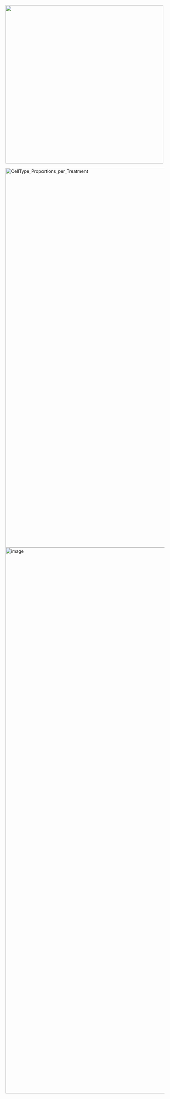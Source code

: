 <p align="left">
  <img src="https://github.com/user-attachments/assets/822b9a43-b7e2-4ca8-b43c-b03282de2f79" width="500">


  
</p>
<img width="1800" height="1200" alt="CellType_Proportions_per_Treatment" src="https://github.com/user-attachments/assets/5d21b12d-d9eb-4110-a7cf-1d58920cc36a" />



<img width="2500" height="1725" alt="image" src="https://github.com/user-attachments/assets/e0576ed9-395f-4892-a029-f1eaedc51ec2" />
